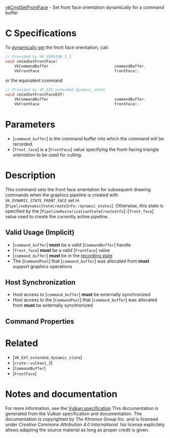 [vkCmdSetFrontFace](https://www.khronos.org/registry/vulkan/specs/1.3-extensions/man/html/vkCmdSetFrontFace.html) - Set front face orientation dynamically for a command buffer

# C Specifications
To [dynamically set](https://www.khronos.org/registry/vulkan/specs/1.3-extensions/html/vkspec.html#pipelines-dynamic-state) the front face orientation,
call:
```c
// Provided by VK_VERSION_1_3
void vkCmdSetFrontFace(
    VkCommandBuffer                             commandBuffer,
    VkFrontFace                                 frontFace);
```
or the equivalent command
```c
// Provided by VK_EXT_extended_dynamic_state
void vkCmdSetFrontFaceEXT(
    VkCommandBuffer                             commandBuffer,
    VkFrontFace                                 frontFace);
```

# Parameters
- [`command_buffer`] is the command buffer into which the command will be recorded.
- [`front_face`] is a [`FrontFace`] value specifying the front-facing triangle orientation to be used for culling.

# Description
This command sets the front face orientation for subsequent drawing commands
when the graphics pipeline is created with `VK_DYNAMIC_STATE_FRONT_FACE`
set in [`PipelineDynamicStateCreateInfo::dynamic_states`].
Otherwise, this state is specified by the
[`PipelineRasterizationStateCreateInfo`]::[`front_face`] value used to
create the currently active pipeline.
## Valid Usage (Implicit)
-  [`command_buffer`] **must**  be a valid [`CommandBuffer`] handle
-  [`front_face`] **must**  be a valid [`FrontFace`] value
-  [`command_buffer`] **must**  be in the [recording state]()
-    The [`CommandPool`] that [`command_buffer`] was allocated from  **must**  support graphics operations

## Host Synchronization
- Host access to [`command_buffer`] **must**  be externally synchronized
- Host access to the [`CommandPool`] that [`command_buffer`] was allocated from  **must**  be externally synchronized

## Command Properties

# Related
- [`VK_EXT_extended_dynamic_state`]
- [`crate::vulkan1_3`]
- [`CommandBuffer`]
- [`FrontFace`]

# Notes and documentation
For more information, see the [Vulkan specification](https://www.khronos.org/registry/vulkan/specs/1.3-extensions/html/vkspec.html)
This documentation is generated from the Vulkan specification and documentation.
The documentation is copyrighted by *The Khronos Group Inc.* and is licensed under *Creative Commons Attribution 4.0 International*.
his license explicitely allows adapting the source material as long as proper credit is given.
        